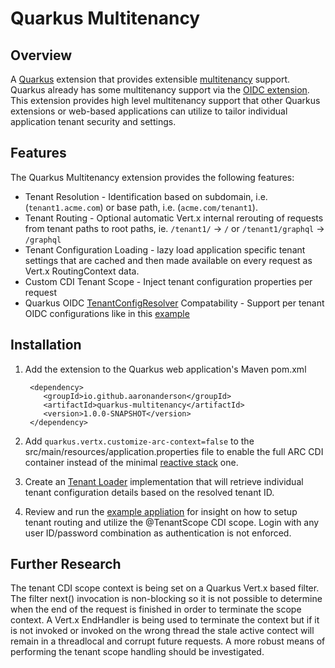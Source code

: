 # Quarkus Multitenancy

## Overview

A [Quarkus](https://quarkus.io/) extension that provides extensible [multitenancy](https://en.wikipedia.org/wiki/Multitenancy) support.  Quarkus already has some multitenancy support via the [OIDC extension](https://quarkus.io/guides/security-openid-connect-multitenancy). This extension provides high level multitenancy support that other Quarkus extensions or web-based applications can utilize to tailor individual application tenant security and settings.

## Features
The Quarkus Multitenancy extension provides the following features:

* Tenant Resolution - Identification based on subdomain, i.e. (`tenant1.acme.com`) or base path, i.e. (`acme.com/tenant1`).
* Tenant Routing - Optional automatic Vert.x internal rerouting of requests from tenant paths to root paths, ie. `/tenant1/` -> `/` or `/tenant1/graphql` -> `/graphql`
* Tenant Configuration Loading - lazy load application specific tenant settings that are cached and then made available on every request as Vert.x RoutingContext data.
* Custom CDI Tenant Scope - Inject tenant configuration properties per request
* Quarkus OIDC [TenantConfigResolver](https://quarkus.io/guides/security-openid-connect-multitenancy) Compatability - Support per tenant OIDC configurations like in this [example](example/src/main/java/io/github/aaronanderson/multitenancy/example/TenantConfigResolverImpl.java)


## Installation

1. Add the extension to the Quarkus web application's Maven pom.xml
    ```
     <dependency>
	 	<groupId>io.github.aaronanderson</groupId>
  		<artifactId>quarkus-multitenancy</artifactId>
    	<version>1.0.0-SNAPSHOT</version>
     </dependency>
    ```

1. Add `quarkus.vertx.customize-arc-context=false` to the src/main/resources/application.properties file to enable the full ARC CDI container instead of the minimal [reactive stack](https://github.com/quarkusio/quarkus/pull/27443) one.

1. Create an [Tenant Loader](runtime/src/main/java/io/github/aaronanderson/quarkus/multitenancy/runtime/TenantLoader.java) implementation that will retrieve individual tenant configuration details based on the resolved tenant ID.

1. Review and run the [example appliation](example) for insight on how to setup tenant routing and utilize the @TenantScope CDI scope. Login with any user ID/password combination as authentication is not enforced. 

## Further Research
The tenant CDI scope context is being set on a Quarkus Vert.x  based filter. The filter next() invocation is non-blocking so it is not possible to determine when the end of the request is finished in order to terminate the scope context. A Vert.x EndHandler is being used to terminate the context but if it is not invoked or invoked on the wrong thread the stale active contect will remain in a threadlocal and corrupt future requests. A more robust means of performing the tenant scope handling should be investigated.

